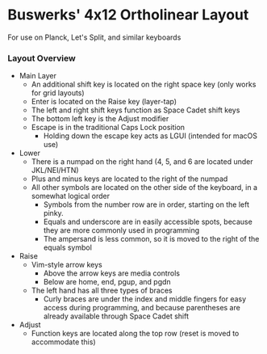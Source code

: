 Buswerks' 4x12 Ortholinear Layout
============================
For use on Planck, Let's Split, and similar keyboards

### Layout Overview

- Main Layer
	- An additional shift key is located on the right space key (only works for grid layouts)
	- Enter is located on the Raise key (layer-tap)
	- The left and right shift keys function as Space Cadet shift keys
	- The bottom left key is the Adjust modifier
	- Escape is in the traditional Caps Lock position
		- Holding down the escape key acts as LGUI (intended for macOS use)
- Lower
	- There is a numpad on the right hand (4, 5, and 6 are located under JKL/NEI/HTN)
	- Plus and minus keys are located to the right of the numpad
	- All other symbols are located on the other side of the keyboard, in a somewhat logical order
		- Symbols from the number row are in order, starting on the left pinky.
		- Equals and underscore are in easily accessible spots, because they are more commonly used in programming
		- The ampersand is less common, so it is moved to the right of the equals symbol
- Raise
	- Vim-style arrow keys
		- Above the arrow keys are media controls
		- Below are home, end, pgup, and pgdn
	- The left hand has all three types of braces
		- Curly braces are under the index and middle fingers for easy access during programming, and because parentheses are already available through Space Cadet shift
- Adjust
	- Function keys are located along the top row (reset is moved to accommodate this)